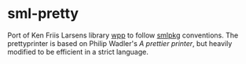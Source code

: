 # sml-pretty

Port of Ken Friis Larsens library [wpp](https://github.com/kfl/wpp) to
follow [smlpkg](https://github.com/diku-dk/smlpkg) conventions. The
prettyprinter is based on Philip Wadler's *A prettier printer*, but
heavily modified to be efficient in a strict language.
